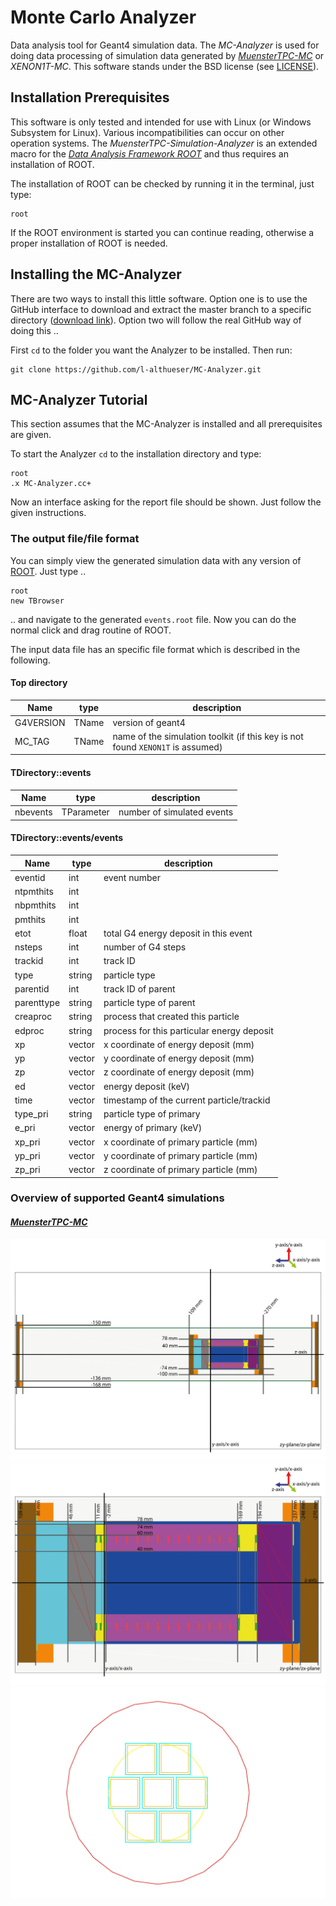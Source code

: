 # Monte Carlo Analyzer
Data analysis tool for Geant4 simulation data. The *MC-Analyzer* is used for doing data processing of simulation data generated by [*MuensterTPC-MC*](https://github.com/l-althueser/MuensterTPC-Simulation) or *XENON1T-MC*. This software stands under the BSD license (see [LICENSE](./LICENSE.md)).

## Installation Prerequisites
This software is only tested and intended for use with Linux (or Windows Subsystem for Linux). Various incompatibilities can occur on other operation systems. The *MuensterTPC-Simulation-Analyzer* is an extended macro for the [*Data Analysis Framework ROOT*](https://root.cern.ch/) and thus requires an installation of ROOT.  
  
The installation of ROOT can be checked by running it in the terminal, just type:
```
root
```
If the ROOT environment is started you can continue reading, otherwise a proper installation of ROOT is needed.  

## Installing the MC-Analyzer
There are two ways to install this little software. Option one is to use the GitHub interface to download and extract the master branch to a specific directory ([download link](https://github.com/l-althueser/MC-Analyzer/archive/master.zip)). Option two will follow the real GitHub way of doing this ..  

First `cd` to the folder you want the Analyzer to be installed. Then run:
```
git clone https://github.com/l-althueser/MC-Analyzer.git
```

## MC-Analyzer Tutorial
This section assumes that the MC-Analyzer is installed and all prerequisites are given.  

To start the Analyzer `cd` to the installation directory and type:
```
root
.x MC-Analyzer.cc+
```
Now an interface asking for the report file should be shown. Just follow the given instructions.

### The output file/file format
You can simply view the generated simulation data with any version of [ROOT](https://root.cern.ch/). Just type ..
```
root
new TBrowser
```
.. and navigate to the generated `events.root` file. Now you can do the normal click and drag routine of ROOT.  

The input data file has an specific file format which is described in the following.
#### Top directory
| Name | type | description |  
| --- | --- | --- |
| G4VERSION | TName<string> | version of geant4 |  
| MC_TAG | TName<string> | name of the simulation toolkit (if this key is not found `XENON1T` is assumed) |  

#### TDirectory::events
| Name | type | description |  
| --- | --- | --- |
| nbevents | TParameter<int> | number of simulated events |  

#### TDirectory::events/events
| Name | type | description |  
| --- | --- | --- |
| eventid | int | event number |
| ntpmthits | int | |
| nbpmthits | int | |
| pmthits | int | |
| etot | float | total G4 energy deposit in this event |
| nsteps | int | number of G4 steps |
| trackid  | int | track ID |
| type  | string | particle type |
| parentid  | int | track ID of parent |
| parenttype  | string | particle type of parent |
| creaproc  | string | process that created this particle |
| edproc  | string | process for this particular energy deposit |
| xp  | vector<float> | x coordinate of energy deposit (mm) |
| yp  | vector<float> | y coordinate of energy deposit (mm) |
| zp  | vector<float> | z coordinate of energy deposit (mm) |
| ed  | vector<float> | energy deposit (keV) |
| time  | vector<float> | timestamp of the current particle/trackid |
| type_pri  | string | particle type of primary  |
| e_pri  | vector<float> | energy of primary (keV) |
| xp_pri  | vector<float> | x coordinate of primary particle (mm) |
| yp_pri  | vector<float> | y coordinate of primary particle (mm) |
| zp_pri  | vector<float> | z coordinate of primary particle (mm) |

### Overview of supported Geant4 simulations  

#### [*MuensterTPC-MC*](https://github.com/l-althueser/MuensterTPC-Simulation)  
![Overview_01](/drawings/muensterTPCsim_overview_01.png)
![Overview_02](/drawings/muensterTPCsim_overview_02.png)
![Overview_PMTholder](/drawings/muensterTPCsim_pmtholder_top_wireframe.pdf.jpg)
